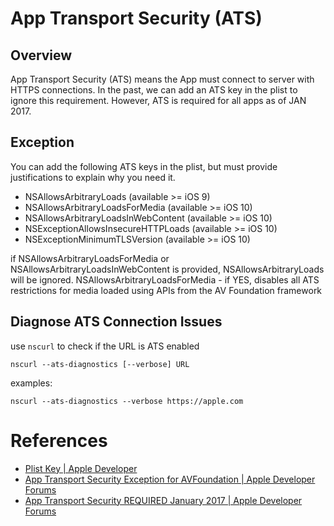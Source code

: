 # App Transport Security (ATS)

## Overview

App Transport Security (ATS) means the App must connect to server with HTTPS connections. In the past, we can add an ATS key in the plist to ignore this requirement.
However, ATS is required for all apps as of JAN 2017.

## Exception

You can add the following ATS keys in the plist, but must provide justifications to explain why you need it.
- NSAllowsArbitraryLoads (available >= iOS 9)
- NSAllowsArbitraryLoadsForMedia (available >= iOS 10)
- NSAllowsArbitraryLoadsInWebContent (available >= iOS 10)
- NSExceptionAllowsInsecureHTTPLoads (available >= iOS 10)
- NSExceptionMinimumTLSVersion (available >= iOS 10)

if NSAllowsArbitraryLoadsForMedia or NSAllowsArbitraryLoadsInWebContent is provided, NSAllowsArbitraryLoads will be ignored.
NSAllowsArbitraryLoadsForMedia - if YES, disables all ATS restrictions for media loaded using APIs from the AV Foundation framework

## Diagnose ATS Connection Issues

use `nscurl` to check if the URL is ATS enabled

```
nscurl --ats-diagnostics [--verbose] URL
```

examples:

```
nscurl --ats-diagnostics --verbose https://apple.com
```

# References

- [Plist Key | Apple Developer](https://developer.apple.com/library/prerelease/content/documentation/General/Reference/InfoPlistKeyReference/Articles/CocoaKeys.html#//apple_ref/doc/uid/TP40009251-SW59)
- [App Transport Security Exception for AVFoundation | Apple Developer Forums](https://forums.developer.apple.com/thread/51612)
- [App Transport Security REQUIRED January 2017 |  Apple Developer Forums](https://forums.developer.apple.com/thread/48979)
